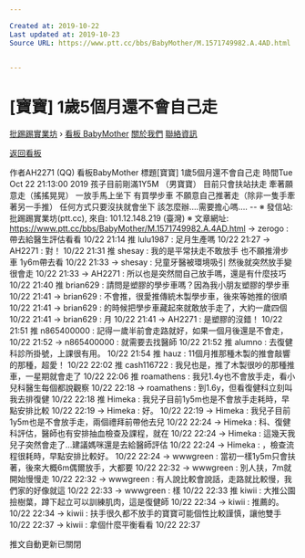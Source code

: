 ```yaml
---

Created at: 2019-10-22
Last updated at: 2019-10-23
Source URL: https://www.ptt.cc/bbs/BabyMother/M.1571749982.A.4AD.html


---
```


# [寶寶] 1歲5個月還不會自己走


[批踢踢實業坊](https://www.ptt.cc/bbs/) › [看板 BabyMother](https://www.ptt.cc/bbs/BabyMother/index.html) [關於我們](https://www.ptt.cc/about.html) [聯絡資訊](https://www.ptt.cc/contact.html)

[返回看板](https://www.ptt.cc/bbs/BabyMother/index.html)

作者AH2271 (QQ)
看板BabyMother
標題\[寶寶\] 1歲5個月還不會自己走
時間Tue Oct 22 21:13:00 2019
孩子目前剛滿1Y5M （男寶寶） 目前只會扶站扶走 牽著願意走（搖搖晃晃） 一放手馬上坐下 有買學步車 不願意自己推著走（除非一隻手牽著另一手推） 任何方式只要沒扶就會坐下 該怎麼辦....需要擔心嗎.... -- ※ 發信站: 批踢踢實業坊(ptt.cc), 來自: 101.12.148.219 (臺灣) ※ 文章網址: <https://www.ptt.cc/bbs/BabyMother/M.1571749982.A.4AD.html>
→ zerogo : 帶去給醫生評估看看 10/22 21:14
推 lulu1987 : 足月生產嗎 10/22 21:27
→ AH2271 : 對！ 10/22 21:31
推 shesay : 我的是平常扶走不敢放手 也不願推滑步車 1y6m帶去看 10/22 21:33
→ shesay : 兒童牙醫被環境吸引 然後就突然放手變很會走 10/22 21:33
→ AH2271 : 所以也是突然間自己放手嗎，還是有什麼技巧 10/22 21:40
推 brian629 : 請問是塑膠的學步車嗎？因為我小朋友塑膠的學步車 10/22 21:41
→ brian629 : 不會推，很愛推傳統木製學步車，後來等她推的很順 10/22 21:41
→ brian629 : 的時候把學步車藏起來就敢放手走了，大約一歲四個 10/22 21:41
→ brian629 : 月 10/22 21:41
→ AH2271 : 是塑膠的沒錯！ 10/22 21:51
推 n865400000 : 記得一歲半前會走路就好，如果一個月後還是不會走， 10/22 21:52
→ n865400000 : 就需要去找醫師 10/22 21:52
推 alumno : 去復健科診所掛號，上課很有用。 10/22 21:54
推 hauz : 11個月推那種木製的推會敲響的那種，超愛！ 10/22 22:02
推 cash116722 : 我兒也是，推了木製很吵的那種推車，一星期就會走了 10/22 22:06
推 roamathens : 我兒1.4y也不會放手走，看小兒科醫生每個都說觀察 10/22 22:18
→ roamathens : 到1.6y，但看復健科立刻叫我去排復健 10/22 22:18
推 Himeka : 我兒子目前1y5m也是不會放手走耗時，早點安排比較 10/22 22:19
→ Himeka : 好。 10/22 22:19
→ Himeka : 我兒子目前1y5m也是不會放手走，兩個禮拜前帶他去兒 10/22 22:24
→ Himeka : 科、復健科評估，醫師也有安排抽血檢查及課程，就在 10/22 22:24
→ Himeka : 這幾天我兒子突然會走了…建議媽咪還是去給醫師評估 10/22 22:24
→ Himeka : ，檢查流程很耗時，早點安排比較好。 10/22 22:24
→ wwwgreen : 當初一樣1y5m只會扶著，後來大概6m偶爾放手，大都要 10/22 22:32
→ wwwgreen : 別人扶，7m就開始慢慢走 10/22 22:32
→ wwwgreen : 有人說比較會說話，走路就比較慢，我們家的好像就這 10/22 22:33
→ wwwgreen : 樣 10/22 22:33
推 kiwii : 大推公園撿樹葉，蹲下起立可以訓練肌肉，這是復健師 10/22 22:34
→ kiwii : 推薦的。 10/22 22:34
→ kiwii : 扶手很久都不放手的寶寶可能個性比較謹慎，讓他雙手 10/22 22:37
→ kiwii : 拿個什麼平衡看看 10/22 22:37

推文自動更新已關閉

